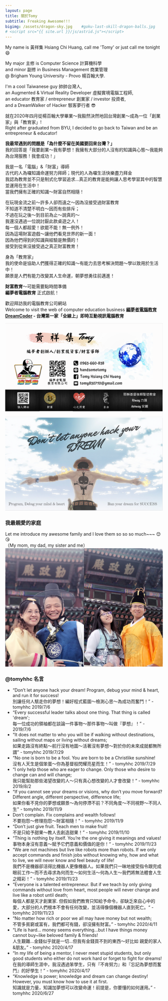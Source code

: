 ```yaml
---
layout: page
title: 關於Tomy
subtitle: Freaking Awesome!!! 
bigimg: /assets/dragon-sky.jpg    #goku-last-skill-dragon-balls.jpg
# <script src="{{ site.url }}/js/astrid.js"></script>
---
```


My name is 黃祥集 Hsiang Chi Huang, call me 'Tomy' or just call me tonight :smile: 

My major 主修 is Computer Science 計算機科學  
and minor 副修 in Business  Management 商業管理  
@ Brigham Young University - Provo 楊百翰大學.  

I'm a cool Taiwanese guy 帥帥台灣人,  
an Augmented & Virtual Reality Developer 虛擬實境電腦工程師,  
an educator 教育家 / entrepreneur 創業家 / investor 投資者,  
and a DreamWalker of Hacker 駭客夢行者 :sunglasses:

就在2020年四月從楊百翰大學畢業～我毅然決然地回台灣創業～成為一位「創業家」與「教育家」!  
Right after graduated from BYU, I decided to go back to Taiwan and be an entrepreneur & educator!

<b>我最常遇到的問題是「為什麼不留在美國要回來台灣？」</b>  
我的回答是「我要創業～我有夢想！我擁有大部分的人沒有的知識與心態～我能夠為台灣服務！我會成功！」

我是一名「電腦」&「財富」導師  
古代的人為囉知識命運努力拜師；現代的人為囉生活快樂盡力拜金  
我認為教育並不只是制式化學習追求...真正的教育是能夠讓人思考學習其中的智慧並運用在生活中！  
當我們擁有正確的知識～財富自然相隨！

在玩現金流之前～許多人卻而遠之～因為沒接受過財富教育  
不知道不清楚不明白～因而有些排斥；  
不過在玩之後～到目前為止～說真的～  
我還沒遇過一位說討厭此款桌遊之人！  
每一個人都超愛！欲罷不能！無一例外！  
因為這場財富遊戲～讓他們看見世界的新一面！  
因為他們得到的知識與經驗是無價的！  
接受到從來沒接受過之真正財富教育！

身為「教育家」  
我的使命是協助人們獲得正確的知識～有能力去思考解決問題～學以致用於生活中！  
願景是人們有能力改變其人生命運，朝夢想勇往前邁進！

<b>財富教育</b>～可能需要點時間準備  
<b>編夢者電腦教育</b>  正式啟航！

歡迎拜訪我的電腦教育公司網站  
Welcome to visit the web of computer education business 
<b>[編夢者電腦教育 DreamCoder] - 台灣第一家「全線上」即時互動視訊電腦教育</b>

![Business Card - 1](/assets/BC-1.png)
![Business Card - 2](/assets/BC-2.png)

### 我最親愛的家庭
Let me introduce my awesome family and I love them so so so much~~~ :blush: :kissing_heart:    
（My mom, my dad, my sister and me）
![黃家庭](/assets/about-family.jpg)

### @tomyhhc 名言  
* “Don’t let anyone hack your dream! Program, debug your mind & heart, and run it for success!  
別讓任何人駭走你的夢想！編好程式藍圖～檢測心思～為成功而奮鬥！” - tomyhhc 2019/7/6
* “Every successful leader talks about one thing. That thing is called 'dream';  
每一位成功的領袖都在談論一件事物～那件事物～叫做『夢想』！” - 2019/7/6
* “It does not matter to who you will be if walking without destinations, sailing without maps or living without dreams;  
如果走路沒有終點～航行沒有地圖～活著沒有夢想～對於你的未來成就都無所謂” - tomyhhc 2019/7/29
* “No one is born to be a fool. You are born to be a Christlike sunshine!  
沒有人天生是個笨蛋～你為基督般閃耀亮星而生！” - tomyhhc 2019/7/29
* “I only help those who are eager to change. Only those who desire to change can and will change;  
我只能幫助那些渴望改變的人～只有真心想改變的人才會改變！“ - tomyhhc 2019/8/2
* “If you cannot see your dreams or visions, why don’t you move forward?  Different angle, different perspective, difference life;  
如果你看不見你的夢想或願景～為何停滯不前？不同角度～不同視野～不同人生" - tomyhhc 2019/11/9
* Don’t complain. Fix complains and wealth follows!  
不要抱怨～修理抱怨～財富相隨！" - tomyhhc 2019/11/9
* “Don’t just give fruit. Teach men to make fruit!  
不是只給予甜果～教人去創造甜果！” - tomyhhc 2019/11/10
* “Thing is nothing by itself. You’re the one giving it meanings and values!  
事物本身沒有意義～賦予它們意義和價值的是你！“ - tomyhhc 2019/11/23
* “We are not machines but live like robots more than robots. If we only accept commands and finish jobs without knowing why, how and what to live, we will never know and feel beauty of life!  
我們不是機器卻活得比機器人更像機器人。如果我們只一昧地接受指令跟完成眼前工作～而不去尋求為何而生～如何生活～何為人生～我們將無法體會人生之精彩！” - tomyhhc 2019/11/23
* “Everyone is a talented entrepreneur. But if we teach by only giving commands without love from heart, most people will never change and live like a robot until death;  
每個人都是天才創業家. 但假如我們教育只知給予命令，卻缺乏來自心中的愛，大部分的人們根本不會有任何改變，並活得像個機器人直到死亡。“ - tomyhhc 2019/11/23
* “No matter how rich or poor we all may have money but not wealth;   
不管多貧窮或富有，我們都可有錢，卻沒擁有財富。” - tomyhhc 2020/4/11
* “Life is hard… money seems everything…but I have things money cannot buy~like beloved family & friends!  
人生艱難...金錢似乎就是一切...但我有金錢買不到的東西～好比如 親愛的家人&朋友。” - tomyhhc 2020/4/17
* “In my life of being a mentor, I never meet stupid students, but only good students who either do not work hard or forget to fight for dreams!  
在我的導師生涯中，我沒遇過笨學生，只有『不肯努力』和『忘記為夢想而奮鬥』的好學生！” - tomyhhc 2020/4/17
* “Knowledge is power; knowledge and dream can change destiny! However, you must know how to use it at first.  
知識就是力量，知識加夢想可以改變命運！前提是，你要懂的如何運用。” - tomyhhc 2020/6/27

<!-- ### My goals:  
- Fantastic Latter Day Saint of Jesus Christ
- Family-Lover Son
- Beloved Father
- Sweet & loving Family
- Extraordinary Computer Expert
- Outstanding Life Entrepreneur 
- Incredible DreamWalker of White Hacker / Investor -->

<!--and a sweet baby~ :heart_eyes:-->
<!--<div id="babe-img">-->
<!--    <img src="{{ site.url }}/assets/my-love.jpg" alt="My beloved babe">-->
<!--    <img id="baby" onclick="secretTalk()" src="{{ site.url }}/assets/about-astrid.JPG" alt="My babe">-->
<!--</div>-->
<!---->
<!--<div id="two-heart" style="display: none;">-->
<!--<div class='left-heart heart animated css'></div> -->
<!--<div class='right-heart heart animated css'></div> -->
<!--</div>-->

[編夢者電腦教育 DreamCoder]: https://tomyhhc.com
